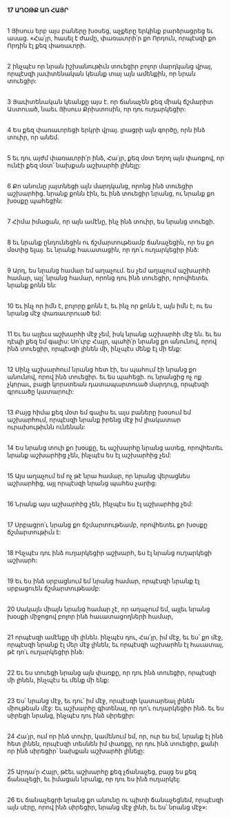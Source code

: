 **17 ԱՂՕԹՔ ԱՌ ՀԱՅՐ**

\
 1 Յիսուս երբ այս բաները խօսեց, աչքերը երկինք բարձրացրեց եւ ասաց. «Հա՛յր, հասել է ժամը, փառաւորի՛ր քո Որդուն, որպէսզի քո Որդին էլ քեզ փառաւորի.

\
 2 ինչպէս որ նրան իշխանութիւն տուեցիր բոլոր մարդկանց վրայ, որպէսզի յաւիտենական կեանք տայ այն ամենքին, որ նրան տուեցիր:

\
 3 Յաւիտենական կեանքը այս է. որ ճանաչեն քեզ միակ ճշմարիտ Աստուած, նաեւ Յիսուս Քրիստոսին, որ դու ուղարկեցիր:

\
 4 Ես քեզ փառաւորեցի երկրի վրայ. լրացրի այն գործը, որն ինձ տուիր, որ անեմ.

\
 5 եւ դու այժմ փառաւորի՛ր ինձ, Հա՛յր, քեզ մօտ եղող այն փառքով, որ ունէի քեզ մօտ՝ նախքան աշխարհի լինելը:

\
 6 Քո անունը յայտնեցի այն մարդկանց, որոնց ինձ տուեցիր աշխարհից. նրանք քոնն էին, եւ ինձ տուեցիր նրանց, ու նրանք քո խօսքը պահեցին:

\
 7 Հիմա իմացան, որ այն ամէնը, ինչ ինձ տուիր, ես նրանց տուեցի.

\
 8 եւ նրանք ընդունեցին ու ճշմարտութեամբ ճանաչեցին, որ ես քո մօտից ելայ. եւ նրանք հաւատացին, որ դո՛ւ ուղարկեցիր ինձ:

\
 9 Արդ, ես նրանց համար եմ աղաչում. ես չեմ աղաչում աշխարհի համար, այլ՝ նրանց համար, որոնց դու ինձ տուեցիր, որովհետեւ նրանք քոնն են:

\
 10 Եւ ինչ որ իմն է, բոլորը քոնն է, եւ ինչ որ քոնն է, այն իմն է, ու ես նրանց մէջ փառաւորուած եմ:

\
11 Եւ ես այլեւս աշխարհի մէջ չեմ, իսկ նրանք աշխարհի մէջ են. եւ ես դէպի քեզ եմ գալիս: Սո՛ւրբ Հայր, պահի՛ր նրանց քո անունով, որով ինձ տուեցիր, որպէսզի լինեն մի, ինչպէս մենք էլ մի ենք:

\
12 Մինչ աշխարհում նրանց հետ էի, ես պահում էի նրանց քո անունով, որով ինձ տուեցիր. եւ ես պահեցի. ու նրանցից ոչ ոք չկորաւ, բացի կորստեան դատապարտուած մարդուց, որպէսզի գրուածը կատարուի:

\
13 Բայց հիմա քեզ մօտ եմ գալիս եւ այս բաները խօսում եմ աշխարհում, որպէսզի նրանք իրենց մէջ իմ լիակատար ուրախութիւնն ունենան:

\
14 Ես նրանց տուի քո խօսքը, եւ աշխարհը նրանց ատեց, որովհետեւ նրանք աշխարհից չեն, ինչպէս ես էլ աշխարհից չեմ:

\
15 Այս աղաչում եմ ոչ թէ նրա համար, որ նրանց վերացնես աշխարհից, այլ որպէսզի նրանց պահես չարից:

\
16 Նրանք այս աշխարհից չեն, ինչպէս ես էլ աշխարհից չեմ:

\
17 Սրբացրո՛ւ նրանց քո ճշմարտութեամբ, որովհետեւ քո խօսքը ճշմարտութիւն է:

\
18 Ինչպէս դու ինձ ուղարկեցիր աշխարհ, ես էլ նրանց ուղարկեցի աշխարհ:

\
19 Եւ ես ինձ սրբացնում եմ նրանց համար, որպէսզի նրանք էլ սրբացուեն ճշմարտութեամբ:

\
20 Սակայն միայն նրանց համար չէ, որ աղաչում եմ, այլեւ նրանց խօսքի միջոցով բոլոր ինձ հաւատացողների համար,

\
21 որպէսզի ամէնքը մի լինեն. ինչպէս դու, Հա՛յր, իմ մէջ, եւ ես՝ քո մէջ, որպէսզի նրանք էլ մեր մէջ լինեն, եւ որպէսզի աշխարհն էլ հաւատայ, թէ դո՛ւ ուղարկեցիր ինձ:

\
22 Եւ ես տուեցի նրանց այն փառքը, որ դու ինձ տուեցիր, որպէսզի մի լինեն, ինչպէս եւ մենք մի ենք:

\
23 Ես՝ նրանց մէջ, եւ դու՝ իմ մէջ, որպէսզի կատարեալ լինեն միութեան մէջ: Եւ աշխարհը գիտենայ, որ դո՛ւ ուղարկեցիր ինձ. եւ ես սիրեցի նրանց, ինչպէս դու ինձ սիրեցիր:

\
24 Հա՛յր, ում որ ինձ տուիր, կամենում եմ, որ, ուր ես եմ, նրանք էլ ինձ հետ լինեն, որպէսզի տեսնեն իմ փառքը, որ դու ինձ տուեցիր, քանի որ ինձ սիրեցիր՝ նախքան աշխարհի լինելը:

\
25 Արդա՛ր Հայր, թէեւ աշխարհը քեզ չճանաչեց, բայց ես քեզ ճանաչեցի, եւ իմացան նրանք, որ դու ես ինձ ուղարկել:

\
26 Եւ ճանաչեցրի նրանց քո անունը ու պիտի ճանաչեցնեմ, որպէսզի այն սէրը, որով ինձ սիրեցիր, նրանց մէջ լինի, եւ ես՝ նրանց մէջ»:

